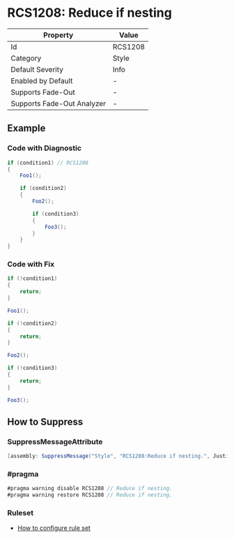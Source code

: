 # RCS1208: Reduce if nesting

| Property                    | Value   |
| --------------------------- | ------- |
| Id                          | RCS1208 |
| Category                    | Style   |
| Default Severity            | Info    |
| Enabled by Default          | -       |
| Supports Fade\-Out          | -       |
| Supports Fade\-Out Analyzer | -       |

## Example

### Code with Diagnostic

```csharp
if (condition1) // RCS1208
{
    Foo1();

    if (condition2)
    {
        Foo2();

        if (condition3)
        {
            Foo3();
        }
    }
}
```

### Code with Fix

```csharp
if (!condition1)
{
    return;
}

Foo1();

if (!condition2)
{
    return;
}

Foo2();

if (!condition3)
{
    return;
}

Foo3();
```

## How to Suppress

### SuppressMessageAttribute

```csharp
[assembly: SuppressMessage("Style", "RCS1208:Reduce if nesting.", Justification = "<Pending>")]
```

### \#pragma

```csharp
#pragma warning disable RCS1208 // Reduce if nesting.
#pragma warning restore RCS1208 // Reduce if nesting.
```

### Ruleset

* [How to configure rule set](../HowToConfigureAnalyzers.md)

